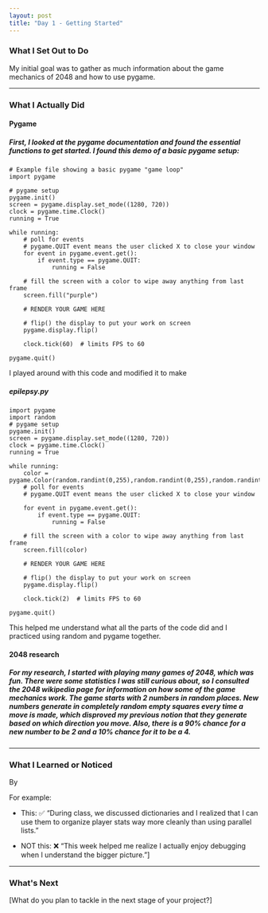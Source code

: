 ```yaml
---
layout: post
title: "Day 1 - Getting Started"
---
```


### What I Set Out to Do
My initial goal was to gather as much information about the game mechanics of 2048 and how to use pygame. 

---

### What I Actually Did

#### Pygame

##### First, I looked at the pygame documentation and found the essential functions to get started. I found this demo of a basic pygame setup:
~~~
# Example file showing a basic pygame "game loop"
import pygame

# pygame setup
pygame.init()
screen = pygame.display.set_mode((1280, 720))
clock = pygame.time.Clock()
running = True

while running:
    # poll for events
    # pygame.QUIT event means the user clicked X to close your window
    for event in pygame.event.get():
        if event.type == pygame.QUIT:
            running = False

    # fill the screen with a color to wipe away anything from last frame
    screen.fill("purple")

    # RENDER YOUR GAME HERE

    # flip() the display to put your work on screen
    pygame.display.flip()

    clock.tick(60)  # limits FPS to 60

pygame.quit()
~~~~
I played around with this code and modified it to make
##### epilepsy.py
~~~
import pygame
import random
# pygame setup
pygame.init()
screen = pygame.display.set_mode((1280, 720))
clock = pygame.time.Clock()
running = True

while running:
    color = pygame.Color(random.randint(0,255),random.randint(0,255),random.randint(0,255))
    # poll for events
    # pygame.QUIT event means the user clicked X to close your window

    for event in pygame.event.get():
        if event.type == pygame.QUIT:
            running = False

    # fill the screen with a color to wipe away anything from last frame
    screen.fill(color)

    # RENDER YOUR GAME HERE

    # flip() the display to put your work on screen
    pygame.display.flip()

    clock.tick(2)  # limits FPS to 60

pygame.quit()
~~~
This helped me understand what all the parts of the code did and I practiced using random and pygame together.

#### **2048 research**

##### For my research, I started with playing many games of 2048, which was fun. There were some statistics I was still curious about, so I consulted the 2048 wikipedia page for information on how some of the game mechanics work. The game starts with 2 numbers in random places. New numbers generate in completely random empty squares every time a move is made, which disproved my previous notion that they generate based on which direction you move. Also, there is a 90% chance for a new number to be 2 and a 10% chance for it to be a 4.
---

### What I Learned or Noticed

By 

For example: 
   * This: ✅ “During class, we discussed dictionaries and I realized that I can use them to organize player stats way more cleanly than using parallel lists.”

   * NOT this: ❌ “This week helped me realize I actually enjoy debugging when I understand the bigger picture.”]

---

### What's Next

[What do you plan to tackle in the next stage of your project?]
